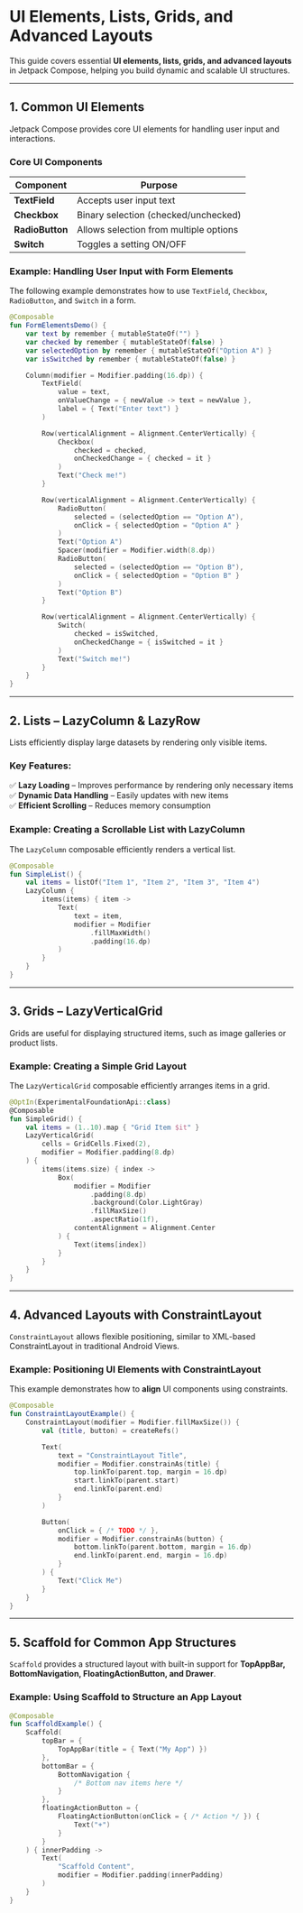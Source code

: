 # **UI Elements, Lists, Grids, and Advanced Layouts**

This guide covers essential **UI elements, lists, grids, and advanced layouts** in Jetpack Compose, helping you build dynamic and scalable UI structures.

---
## **1. Common UI Elements**

Jetpack Compose provides core UI elements for handling user input and interactions.

### **Core UI Components**
| Component | Purpose |
|-----------|---------|
| **TextField** | Accepts user input text |
| **Checkbox** | Binary selection (checked/unchecked) |
| **RadioButton** | Allows selection from multiple options |
| **Switch** | Toggles a setting ON/OFF |

### **Example: Handling User Input with Form Elements**
The following example demonstrates how to use `TextField`, `Checkbox`, `RadioButton`, and `Switch` in a form.

```kotlin
@Composable
fun FormElementsDemo() {
    var text by remember { mutableStateOf("") }
    var checked by remember { mutableStateOf(false) }
    var selectedOption by remember { mutableStateOf("Option A") }
    var isSwitched by remember { mutableStateOf(false) }

    Column(modifier = Modifier.padding(16.dp)) {
        TextField(
            value = text,
            onValueChange = { newValue -> text = newValue },
            label = { Text("Enter text") }
        )

        Row(verticalAlignment = Alignment.CenterVertically) {
            Checkbox(
                checked = checked,
                onCheckedChange = { checked = it }
            )
            Text("Check me!")
        }

        Row(verticalAlignment = Alignment.CenterVertically) {
            RadioButton(
                selected = (selectedOption == "Option A"),
                onClick = { selectedOption = "Option A" }
            )
            Text("Option A")
            Spacer(modifier = Modifier.width(8.dp))
            RadioButton(
                selected = (selectedOption == "Option B"),
                onClick = { selectedOption = "Option B" }
            )
            Text("Option B")
        }

        Row(verticalAlignment = Alignment.CenterVertically) {
            Switch(
                checked = isSwitched,
                onCheckedChange = { isSwitched = it }
            )
            Text("Switch me!")
        }
    }
}
```

---
## **2. Lists – LazyColumn & LazyRow**

Lists efficiently display large datasets by rendering only visible items.

### **Key Features:**
✅ **Lazy Loading** – Improves performance by rendering only necessary items  
✅ **Dynamic Data Handling** – Easily updates with new items  
✅ **Efficient Scrolling** – Reduces memory consumption

### **Example: Creating a Scrollable List with LazyColumn**
The `LazyColumn` composable efficiently renders a vertical list.

```kotlin
@Composable
fun SimpleList() {
    val items = listOf("Item 1", "Item 2", "Item 3", "Item 4")
    LazyColumn {
        items(items) { item ->
            Text(
                text = item,
                modifier = Modifier
                    .fillMaxWidth()
                    .padding(16.dp)
            )
        }
    }
}
```

---
## **3. Grids – LazyVerticalGrid**

Grids are useful for displaying structured items, such as image galleries or product lists.

### **Example: Creating a Simple Grid Layout**
The `LazyVerticalGrid` composable efficiently arranges items in a grid.

```kotlin
@OptIn(ExperimentalFoundationApi::class)
@Composable
fun SimpleGrid() {
    val items = (1..10).map { "Grid Item $it" }
    LazyVerticalGrid(
        cells = GridCells.Fixed(2),
        modifier = Modifier.padding(8.dp)
    ) {
        items(items.size) { index ->
            Box(
                modifier = Modifier
                    .padding(8.dp)
                    .background(Color.LightGray)
                    .fillMaxSize()
                    .aspectRatio(1f),
                contentAlignment = Alignment.Center
            ) {
                Text(items[index])
            }
        }
    }
}
```

---
## **4. Advanced Layouts with ConstraintLayout**

`ConstraintLayout` allows flexible positioning, similar to XML-based ConstraintLayout in traditional Android Views.

### **Example: Positioning UI Elements with ConstraintLayout**
This example demonstrates how to **align** UI components using constraints.

```kotlin
@Composable
fun ConstraintLayoutExample() {
    ConstraintLayout(modifier = Modifier.fillMaxSize()) {
        val (title, button) = createRefs()

        Text(
            text = "ConstraintLayout Title",
            modifier = Modifier.constrainAs(title) {
                top.linkTo(parent.top, margin = 16.dp)
                start.linkTo(parent.start)
                end.linkTo(parent.end)
            }
        )

        Button(
            onClick = { /* TODO */ },
            modifier = Modifier.constrainAs(button) {
                bottom.linkTo(parent.bottom, margin = 16.dp)
                end.linkTo(parent.end, margin = 16.dp)
            }
        ) {
            Text("Click Me")
        }
    }
}
```

---
## **5. Scaffold for Common App Structures**

`Scaffold` provides a structured layout with built-in support for **TopAppBar, BottomNavigation, FloatingActionButton, and Drawer**.

### **Example: Using Scaffold to Structure an App Layout**
```kotlin
@Composable
fun ScaffoldExample() {
    Scaffold(
        topBar = {
            TopAppBar(title = { Text("My App") })
        },
        bottomBar = {
            BottomNavigation {
                /* Bottom nav items here */
            }
        },
        floatingActionButton = {
            FloatingActionButton(onClick = { /* Action */ }) {
                Text("+")
            }
        }
    ) { innerPadding ->
        Text(
            "Scaffold Content",
            modifier = Modifier.padding(innerPadding)
        )
    }
}
```

